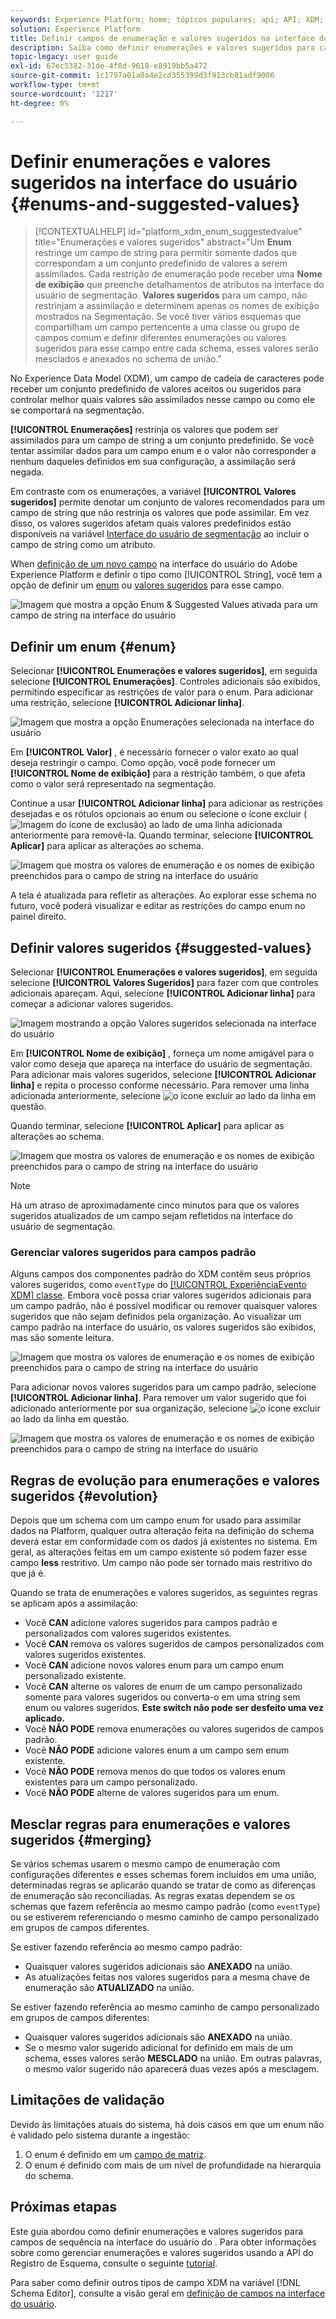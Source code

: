 ```yaml
---
keywords: Experience Platform; home; tópicos populares; api; API; XDM; sistema XDM; modelo de dados de experiência; modelo de dados; ui; espaço de trabalho; enum; campo;
solution: Experience Platform
title: Definir campos de enumeração e valores sugeridos na interface do usuário
description: Saiba como definir enumerações e valores sugeridos para campos de sequência na interface do usuário do Experience Platform.
topic-legacy: user guide
exl-id: 67ec5382-31de-4f8d-9618-e8919bb5a472
source-git-commit: 1c1797a01a0a4e2cd355399d3f913cb81adf9006
workflow-type: tm+mt
source-wordcount: '1217'
ht-degree: 0%

---
```


# Definir enumerações e valores sugeridos na interface do usuário {#enums-and-suggested-values}

>[!CONTEXTUALHELP]
>id="platform_xdm_enum_suggestedvalue"
>title="Enumerações e valores sugeridos"
>abstract="Um **Enum** restringe um campo de string para permitir somente dados que correspondam a um conjunto predefinido de valores a serem assimilados. Cada restrição de enumeração pode receber uma **Nome de exibição** que preenche detalhamentos de atributos na interface do usuário de segmentação. **Valores sugeridos** para um campo, não restrinjam a assimilação e determinem apenas os nomes de exibição mostrados na Segmentação. Se você tiver vários esquemas que compartilham um campo pertencente a uma classe ou grupo de campos comum e definir diferentes enumerações ou valores sugeridos para esse campo entre cada schema, esses valores serão mesclados e anexados no schema de união."

No Experience Data Model (XDM), um campo de cadeia de caracteres pode receber um conjunto predefinido de valores aceitos ou sugeridos para controlar melhor quais valores são assimilados nesse campo ou como ele se comportará na segmentação.

**[!UICONTROL Enumerações]** restrinja os valores que podem ser assimilados para um campo de string a um conjunto predefinido. Se você tentar assimilar dados para um campo enum e o valor não corresponder a nenhum daqueles definidos em sua configuração, a assimilação será negada.

Em contraste com os enumerações, a variável **[!UICONTROL Valores sugeridos]** permite denotar um conjunto de valores recomendados para um campo de string que não restrinja os valores que pode assimilar. Em vez disso, os valores sugeridos afetam quais valores predefinidos estão disponíveis na variável [Interface do usuário de segmentação](../../../segmentation/ui/overview.md) ao incluir o campo de string como um atributo.

When [definição de um novo campo](./overview.md#define) na interface do usuário do Adobe Experience Platform e definir o tipo como [!UICONTROL String], você tem a opção de definir um [enum](#enum) ou [valores sugeridos](#suggested-values) para esse campo.

![Imagem que mostra a opção Enum &amp; Suggested Values ativada para um campo de string na interface do usuário](../../images/ui/fields/enum/enum-options-selected.png)

## Definir um enum {#enum}

Selecionar **[!UICONTROL Enumerações e valores sugeridos]**, em seguida selecione **[!UICONTROL Enumerações]**. Controles adicionais são exibidos, permitindo especificar as restrições de valor para o enum. Para adicionar uma restrição, selecione **[!UICONTROL Adicionar linha]**.

![Imagem que mostra a opção Enumerações selecionada na interface do usuário](../../images/ui/fields/enum/enum-add-row.png)

Em **[!UICONTROL Valor]** , é necessário fornecer o valor exato ao qual deseja restringir o campo. Como opção, você pode fornecer um **[!UICONTROL Nome de exibição]** para a restrição também, o que afeta como o valor será representado na segmentação.

Continue a usar **[!UICONTROL Adicionar linha]** para adicionar as restrições desejadas e os rótulos opcionais ao enum ou selecione o ícone excluir (![Imagem do ícone de exclusão](../../images/ui/fields/enum/remove-icon.png)) ao lado de uma linha adicionada anteriormente para removê-la. Quando terminar, selecione **[!UICONTROL Aplicar]** para aplicar as alterações ao schema.

![Imagem que mostra os valores de enumeração e os nomes de exibição preenchidos para o campo de string na interface do usuário](../../images/ui/fields/enum/enum-confirm.png)

A tela é atualizada para refletir as alterações. Ao explorar esse schema no futuro, você poderá visualizar e editar as restrições do campo enum no painel direito.

## Definir valores sugeridos {#suggested-values}

Selecionar **[!UICONTROL Enumerações e valores sugeridos]**, em seguida selecione **[!UICONTROL Valores Sugeridos]** para fazer com que controles adicionais apareçam. Aqui, selecione **[!UICONTROL Adicionar linha]** para começar a adicionar valores sugeridos.

![Imagem mostrando a opção Valores sugeridos selecionada na interface do usuário](../../images/ui/fields/enum/suggested-add-row.png)

Em **[!UICONTROL Nome de exibição]** , forneça um nome amigável para o valor como deseja que apareça na interface do usuário de segmentação. Para adicionar mais valores sugeridos, selecione **[!UICONTROL Adicionar linha]** e repita o processo conforme necessário. Para remover uma linha adicionada anteriormente, selecione ![o ícone excluir](../../images/ui/fields/enum/remove-icon.png) ao lado da linha em questão.

Quando terminar, selecione **[!UICONTROL Aplicar]** para aplicar as alterações ao schema.

![Imagem que mostra os valores de enumeração e os nomes de exibição preenchidos para o campo de string na interface do usuário](../../images/ui/fields/enum/suggested-confirm.png)

>[!NOTE]
>
>Há um atraso de aproximadamente cinco minutos para que os valores sugeridos atualizados de um campo sejam refletidos na interface do usuário de segmentação.

### Gerenciar valores sugeridos para campos padrão

Alguns campos dos componentes padrão do XDM contêm seus próprios valores sugeridos, como `eventType` do [[!UICONTROL ExperiênciaEvento XDM] classe](../../classes/experienceevent.md). Embora você possa criar valores sugeridos adicionais para um campo padrão, não é possível modificar ou remover quaisquer valores sugeridos que não sejam definidos pela organização. Ao visualizar um campo padrão na interface do usuário, os valores sugeridos são exibidos, mas são somente leitura.

![Imagem que mostra os valores de enumeração e os nomes de exibição preenchidos para o campo de string na interface do usuário](../../images/ui/fields/enum/suggested-standard.png)

Para adicionar novos valores sugeridos para um campo padrão, selecione **[!UICONTROL Adicionar linha]**. Para remover um valor sugerido que foi adicionado anteriormente por sua organização, selecione ![o ícone excluir](../../images/ui/fields/enum/remove-icon.png) ao lado da linha em questão.

![Imagem que mostra os valores de enumeração e os nomes de exibição preenchidos para o campo de string na interface do usuário](../../images/ui/fields/enum/suggested-standard-add.png)

<!-- ### Removing suggested values for standard fields

Only suggested values that you define can be removed from a standard field. Existing suggested values can be disabled so that they no longer appear in the segmentation dropdown, but they cannot be removed outright.

For example, consider a profile schema where the a suggested value for the standard `person.gender` field is disabled:

![Image showing the enum values and display names filled out for the string field in the UI](../../images/ui/fields/enum/standard-enum-disabled.png)

In this example, the display name "[!UICONTROL Non-specific]" is now disabled from being shown in the segmentation dropdown list. However, the value `non_specific` is still part of the list of enumerated fields and is therefore still allowed on ingestion. In other words, you cannot disable the actual enum value for the standard field as it would go against the principle of only allowing changes that make a field less restrictive.

See the [section below](#evolution) for more information on the rules for updating enums and suggested values for existing schema fields. -->

## Regras de evolução para enumerações e valores sugeridos {#evolution}

Depois que um schema com um campo enum for usado para assimilar dados na Platform, qualquer outra alteração feita na definição do schema deverá estar em conformidade com os dados já existentes no sistema. Em geral, as alterações feitas em um campo existente só podem fazer esse campo **less** restritivo. Um campo não pode ser tornado mais restritivo do que já é.

Quando se trata de enumerações e valores sugeridos, as seguintes regras se aplicam após a assimilação:

* Você **CAN** adicione valores sugeridos para campos padrão e personalizados com valores sugeridos existentes.
* Você **CAN** remova os valores sugeridos de campos personalizados com valores sugeridos existentes.
* Você **CAN** adicione novos valores enum para um campo enum personalizado existente.
* Você **CAN** alterne os valores de enum de um campo personalizado somente para valores sugeridos ou converta-o em uma string sem enum ou valores sugeridos. **Este switch não pode ser desfeito uma vez aplicado.**
* Você **NÃO PODE** remova enumerações ou valores sugeridos de campos padrão.
* Você **NÃO PODE** adicione valores enum a um campo sem enum existente.
* Você **NÃO PODE** remova menos do que todos os valores enum existentes para um campo personalizado.
* Você **NÃO PODE** alterne de valores sugeridos para um enum.

## Mesclar regras para enumerações e valores sugeridos {#merging}

Se vários schemas usarem o mesmo campo de enumeração com configurações diferentes e esses schemas forem incluídos em uma união, determinadas regras se aplicarão quando se tratar de como as diferenças de enumeração são reconciliadas. As regras exatas dependem se os schemas que fazem referência ao mesmo campo padrão (como `eventType`) ou se estiverem referenciando o mesmo caminho de campo personalizado em grupos de campos diferentes.

Se estiver fazendo referência ao mesmo campo padrão:

* Quaisquer valores sugeridos adicionais são **ANEXADO** na união.
* As atualizações feitas nos valores sugeridos para a mesma chave de enumeração são **ATUALIZADO** na união.

Se estiver fazendo referência ao mesmo caminho de campo personalizado em grupos de campos diferentes:

* Quaisquer valores sugeridos adicionais são **ANEXADO** na união.
* Se o mesmo valor sugerido adicional for definido em mais de um schema, esses valores serão **MESCLADO** na união. Em outras palavras, o mesmo valor sugerido não aparecerá duas vezes após a mesclagem.

## Limitações de validação

Devido às limitações atuais do sistema, há dois casos em que um enum não é validado pelo sistema durante a ingestão:

1. O enum é definido em um [campo de matriz](./array.md).
1. O enum é definido com mais de um nível de profundidade na hierarquia do schema.

## Próximas etapas

Este guia abordou como definir enumerações e valores sugeridos para campos de sequência na interface do usuário do . Para obter informações sobre como gerenciar enumerações e valores sugeridos usando a API do Registro de Esquema, consulte o seguinte [tutorial](../../tutorials/suggested-values.md).

Para saber como definir outros tipos de campo XDM na variável [!DNL Schema Editor], consulte a visão geral em [definição de campos na interface do usuário](./overview.md#special).
